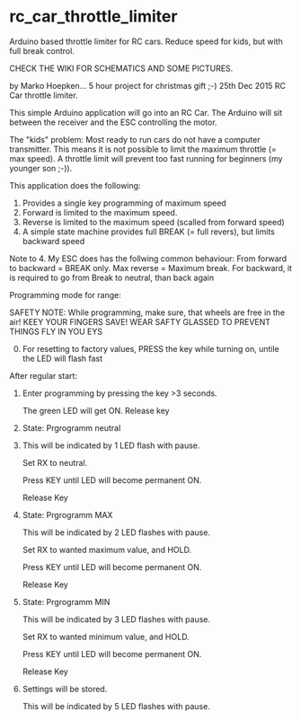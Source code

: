 # rc_car_throttle_limiter
Arduino based throttle limiter for RC cars. Reduce speed for kids, but with full break control.

CHECK THE WIKI FOR SCHEMATICS AND SOME PICTURES.

by Marko Hoepken... 5 hour project for christmas gift ;-)
25th Dec 2015
RC Car throttle limiter.

This simple Arduino application will go into an RC Car.
The Arduino will sit between the receiver and the ESC controlling the motor.

The "kids" problem: Most ready to run cars do not have a computer transmitter.
This means it is not possible to limit the maximum throttle (= max speed).
A throttle limit will prevent too fast running for beginners (my younger son ;-)).

This application does the following:

1. Provides a single key programming of maximum speed
2. Forward is limited to the maximum speed.
3. Reverse is limited to the maximum speed (scalled from forward speed)
4. A simple state machine provides full BREAK (= full revers), but limits backward speed

Note to 4.
My ESC does has the follwing common behaviour:
From forward to backward = BREAK only. Max reverse = Maximum break.
For backward, it is required to go from Break to neutral, than back again

Programming mode for range:

SAFETY NOTE: While programming, make sure, that wheels are free in the air!
KEEY YOUR FINGERS SAVE!
WEAR SAFTY GLASSED TO PREVENT THINGS FLY IN YOU EYS

0. For resetting to factory  values, PRESS the key while turning on, untile the LED will flash fast

After regular start:
1. Enter programming by pressing the key >3 seconds.

   The green LED will get ON. Release key
   
2. State: Prgrogramm neutral 
3.
   This will be indicated by 1 LED flash with pause.

   Set RX to neutral. 

   Press KEY until LED will become permanent ON. 
   
   Release Key
   
3. State: Prgrogramm MAX

   This will be indicated by 2 LED flashes with pause.
   
   Set RX to wanted maximum value, and HOLD.
   
   Press KEY until LED will become permanent ON. 
   
   Release Key
   
3. State: Prgrogramm MIN

   This will be indicated by 3 LED flashes with pause.
   
   Set RX to wanted minimum value, and HOLD.
   
   Press KEY until LED will become permanent ON. 
   
   Release Key
   
4. Settings will be stored.

   This will be indicated by 5 LED flashes with pause.
   
